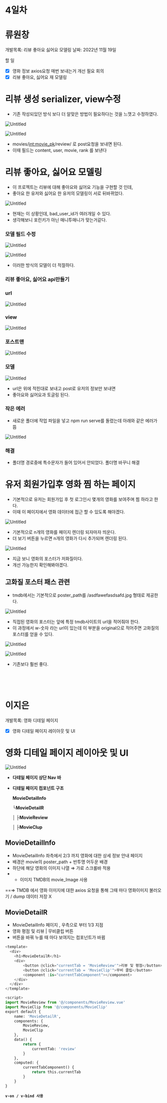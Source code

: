 # 4일차

# 류원창

개발목록: 리뷰 좋아요 싫어요 모델링
날짜: 2022년 11월 19일

할 일

- [x]  영화 정보 axios요청 매번 보내는거 개선 필요 회의
- [x]  리뷰 좋아요, 싫어요 재 모델링

# 리뷰 생성 serializer, view수정

- 기존 작성되있던 방식 보다 더 알맞은 방법이 필요하다는 것을 느꼇고 수정하였다.

![Untitled](4일차_류원창/Untitled.png)

![Untitled](4일차_류원창/Untitled%201.png)

- movies/<int:movie_pk>/review/ 로 post요청을 보내면 된다.
- 이때 필드는 content, user, movie, rank 를 보낸다

# 리뷰 좋아요, 싫어요 모델링

- 이 프로젝트는 리뷰에 대해 좋아요와 싫어요 기능을 구현할 것 인데,
- 좋아요 한 유저와 싫어요 한 유저의 모델링이 서로 뒤바뀌었다.

![Untitled](4일차_류원창/Untitled%202.png)

- 현재는 이 상황인데, bad_user_id가 여러개일 수 있다.
- 생각해보니 포린키가 아닌 매니투매니가 맞는거같다.

### 모델 필드 수정

![Untitled](4일차_류원창/Untitled%203.png)

![Untitled](4일차_류원창/Untitled%204.png)

- 이러한 방식의 모델이 더 적절하다.

### 리뷰 좋아요, 싫어요 api만들기

### url

![Untitled](4일차_류원창/Untitled%205.png)

### view

![Untitled](4일차_류원창/Untitled%206.png)

### 포스트맨

![Untitled](4일차_류원창/Untitled%207.png)

### 모델

![Untitled](4일차_류원창/Untitled%208.png)

- url은 위에 적힌대로 보내고 post로 유저의 정보만 보내면
- 좋아요와 싫어요과 토글링 된다.

### 작은 에러

- 새로운 폴더에 작업 파일을 넣고 npm run serve를 돌렸는데 아래와 같은 에러가 뜸

![Untitled](4일차_류원창/Untitled%209.png)

### 해결

- 폴더명 경로중에 특수문자가 들어 있어서 안되었다. 폴더명 바꾸니 해결

# 유저 회원가입후 영화 찜 하는 페이지

- 기본적으로 유저는 회원가입 후 첫 로그인시 몇개의 영화를 보여주며 찜 하라고 한다.
- 이때 이 페이지에서 영화 데이터에 접근 할 수 있도록 해야겠다.

![Untitled](4일차_류원창/Untitled%2010.png)

- 기본적으로 n개의 영화를 페이지 렌더링 되자마자 띄운다.
- 더 보기 버튼을 누르면 n개의 영화가 다시 추가되며 렌더링 된다.

![Untitled](4일차_류원창/Untitled%2011.png)

- 지금 보니 영화의 포스터가 저화질이다.
- 개선 가능한지 확인해봐야겠다.

## 고화질 포스터 패스 관련

- tmdb에서는 기본적으로 poster_path를 /asdfawefasdsafd.jpg 형태로 제공한다.

![Untitled](4일차_류원창/Untitled%2012.png)

- 직접된 영화의 포스터는 앞에 특정 tmdb사이트의 url을 적어줘야 한다.
- 이 과정에서 w-숫자 라는 url이 있는데 이 부분을 original으로 적어주면 고화질의 포스터를 얻을 수 있다.

![Untitled](4일차_류원창/Untitled%2013.png)

![Untitled](4일차_류원창/Untitled%2014.png)

- 기존보다 훨씬 좋다.

&nbsp;

&nbsp;

# 이지은

개발목록: 영화 디테일 페이지

- [x]  영화 디테일 페이지 레이아웃 및 UI

## 

# 영화 디테일 페이지 레이아웃 및 UI

![Untitled](4일차_이지은.png)

- **다테일 페이지 상단 Nav 바**
- **디테일 페이지 컴포넌트 구조**
    
    **MovieDetailInfo**
    
    **└MovieDetailR**
    
    **│  ├MovieReview**
    
    **│  ├MovieClup**
    

## MovieDetailInfo

- MovieDetailInfo  좌측에서 2/3 까지 영화에 대한 상세 정보 안내 페이지
- 배경은 movie의 poster_path + 반투명 어두운 배경
- 하단에 해당 영화의 이미지 나열 ⇒ 가로 스크롤바 적용
- + 이미지 TMDB의 movie_Image 사용

==⇒ TMDB 에서 영화 이미지에 대한 axios 요청을 통해 그때 마다 영화이미지 불러오기 / dump 데이터 저장 X

## MovieDetailR

 

- MovieDetailInfo 페이지 , 우측으로 부터 1/3 지점
- 영화 평점 및 리뷰 | 무비클립 버튼
- 버튼을 바꿔 누를 때 마다 보여지는 컴포넌트가 바뀜

```python
<template>
  <div>
    <h1>MovieDetailR</h1>
    <div>
        <button @click="currentTab = 'MovieReview'">리뷰 및 평점</button>
        <button @click="currentTab = 'MovieClip'">무비 클립</button>
        <component :is="currentTabComponent"></component>
    </div>
  </div>
</template>

<script>
import MovieReview from '@/components/MovieReview.vue'
import MovieClip from '@/components/MovieClip'
export default {
    name: 'MovieDetailR',
    components: {
        MovieReview,
        MovieClip
    },
    data() {
        return {
            currentTab: 'review'
        }
    },
    computed: {
        currentTabComponent() {
            return this.currentTab
        }
    }
}
```

**`v-on / v-bind 사용`**
